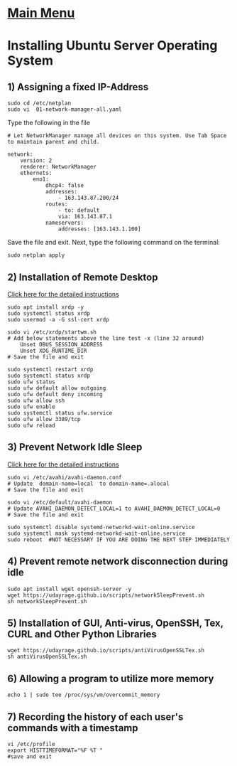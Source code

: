 # [Main Menu](index.html)

# Installing Ubuntu Server Operating System

## 1) Assigning a fixed IP-Address

    sudo cd /etc/netplan
    sudo vi  01-network-manager-all.yaml

Type the following in the file

    # Let NetworkManager manage all devices on this system. Use Tab Space to maintain parent and child.

    network:
        version: 2
        renderer: NetworkManager
        ethernets:
            eno1:
                dhcp4: false
                addresses:
                    - 163.143.87.200/24
                routes:
                    - to: default
                    via: 163.143.87.1
                nameservers:
                    addresses: [163.143.1.100]

Save the file and exit. Next, type the following command on the terminal:
    
    sudo netplan apply

## 2) Installation of Remote Desktop

[Click here for the detailed instructions](https://tecadmin.net/how-to-install-xrdp-on-ubuntu-20-04/)

    sudo apt install xrdp -y 
    sudo systemctl status xrdp
    sudo usermod -a -G ssl-cert xrdp

    sudo vi /etc/xrdp/startwm.sh
    # Add below statements above the line test -x (line 32 around)    
        Unset DBUS_SESSION_ADDRESS
	    Unset XDG_RUNTIME_DIR
    # Save the file and exit

    sudo systemctl restart xrdp 
    sudo systemctl status xrdp
    sudo ufw status
    sudo ufw default allow outgoing
    sudo ufw default deny incoming 
    sudo ufw allow ssh
    sudo ufw enable
    sudo systemctl status ufw.service
    sudo ufw allow 3389/tcp
    sudo ufw reload

## 3) Prevent Network Idle Sleep

[Click here for the detailed instructions](https://ubuntu-mate.community/t/stop-network-disconnecting-in-ubuntu/829)

    sudo vi /etc/avahi/avahi-daemon.conf
    # Update  domain-name=local  to domain-name=.alocal
    # Save the file and exit

    sudo vi /etc/default/avahi-daemon
    # Update AVAHI_DAEMON_DETECT_LOCAL=1 to AVAHI_DAEMON_DETECT_LOCAL=0
    # Save the file and exit

    sudo systemctl disable systemd-networkd-wait-online.service
    sudo systemctl mask systemd-networkd-wait-online.service
    sudo reboot  #NOT NECESSARY IF YOU ARE DOING THE NEXT STEP IMMEDIATELY

## 4) Prevent remote network disconnection during idle

    sudo apt install wget openssh-server -y
    wget https://udayrage.github.io/scripts/networkSleepPrevent.sh
    sh networkSleepPrevent.sh

## 5) Installation of GUI, Anti-virus, OpenSSH, Tex, CURL and Other Python Libraries

    wget https://udayrage.github.io/scripts/antiVirusOpenSSLTex.sh
    sh antiVirusOpenSSLTex.sh

## 6) Allowing a program to utilize more memory 

    echo 1 | sudo tee /proc/sys/vm/overcommit_memory

## 7) Recording the history of each user's commands with a timestamp

    vi /etc/profile
    export HISTTIMEFORMAT="%F %T " 
    #save and exit
    
